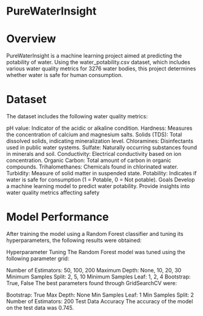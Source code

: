 # PureWaterInsight

# Overview
PureWaterInsight is a machine learning project aimed at predicting the potability of water. Using the water_potability.csv dataset, which includes various water quality metrics for 3276 water bodies, this project determines whether water is safe for human consumption.

# Dataset

The dataset includes the following water quality metrics:

pH value: Indicator of the acidic or alkaline condition.
Hardness: Measures the concentration of calcium and magnesium salts.
Solids (TDS): Total dissolved solids, indicating mineralization level.
Chloramines: Disinfectants used in public water systems.
Sulfate: Naturally occurring substances found in minerals and soil.
Conductivity: Electrical conductivity based on ion concentration.
Organic Carbon: Total amount of carbon in organic compounds.
Trihalomethanes: Chemicals found in chlorinated water.
Turbidity: Measure of solid matter in suspended state.
Potability: Indicates if water is safe for consumption (1 = Potable, 0 = Not potable).
Goals
Develop a machine learning model to predict water potability.
Provide insights into water quality metrics affecting safety

# Model Performance
After training the model using a Random Forest classifier and tuning its hyperparameters, the following results were obtained:

Hyperparameter Tuning
The Random Forest model was tuned using the following parameter grid:

Number of Estimators: 50, 100, 200
Maximum Depth: None, 10, 20, 30
Minimum Samples Split: 2, 5, 10
Minimum Samples Leaf: 1, 2, 4
Bootstrap: True, False
The best parameters found through GridSearchCV were:

Bootstrap: True
Max Depth: None
Min Samples Leaf: 1
Min Samples Split: 2
Number of Estimators: 200
Test Data Accuracy
The accuracy of the model on the test data was 0.745.
